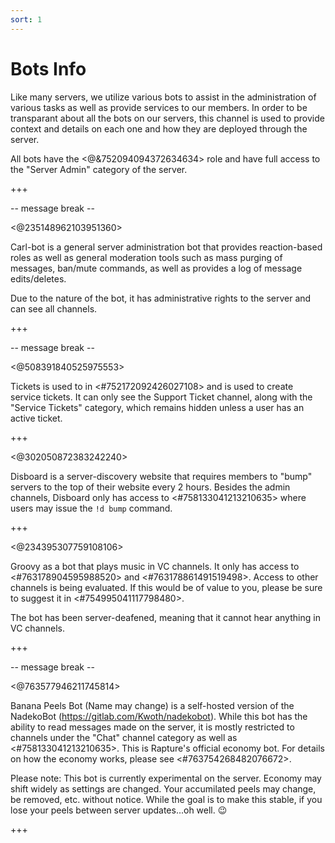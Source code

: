```yaml
---
sort: 1
---
```


# Bots Info

Like many servers, we utilize various bots to assist in the administration of various tasks as well as provide services to our members.  In order to be transparant about all the bots on our servers, this channel is used to provide context and details on each one and how they are deployed through the server.

All bots have the <@&752094094372634634> role and have full access to the "Server Admin" category of the server.

+++

-- message break --

<@235148962103951360>

Carl-bot is a general server administration bot that provides reaction-based roles as well as general moderation tools such as mass purging of messages, ban/mute commands, as well as provides a log of message edits/deletes.

Due to the nature of the bot, it has administrative rights to the server and can see all channels.

+++

-- message break --

<@508391840525975553>

Tickets is used to in <#752172092426027108> and is used to create service tickets.  It can only see the Support Ticket channel, along with the "Service Tickets" category, which remains hidden unless a user has an active ticket.

+++

<@302050872383242240>

Disboard is a server-discovery website that requires members to "bump" servers to the top of their website every 2 hours.  Besides the admin channels, Disboard only has access to <#758133041213210635> where users may issue the `!d bump` command.

+++

<@234395307759108106>

Groovy as a bot that plays music in VC channels. It only has access to <#763178904595988520> and <#763178861491519498>. Access to other channels is being evaluated. If this would be of value to you, please be sure to suggest it in <#754995041117798480>.

The bot has been server-deafened, meaning that it cannot hear anything in VC channels.

+++

-- message break --

<@763577946211745814>

Banana Peels Bot (Name may change) is a self-hosted version of the NadekoBot (<https://gitlab.com/Kwoth/nadekobot>).  While this bot has the ability to read messages made on the server, it is mostly restricted to channels under the "Chat" channel category as well as <#758133041213210635>.  This is Rapture's official economy bot.  For details on how the economy works, please see <#763754268482076672>.

Please note: This bot is currently experimental on the server.  Economy may shift widely as settings are changed.  Your accumilated peels may change, be removed, etc. without notice.  While the goal is to make this stable, if you lose your peels between server updates...oh well.  :wink:

+++
